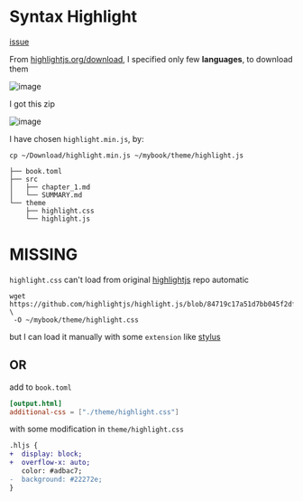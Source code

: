 # Syntax Highlight

[issue](https://github.com/rust-lang/mdBook/issues/1459)

From [highlightjs.org/download](https://highlightjs.org/download/), I specified only few **languages**, to download them

![image](https://user-images.githubusercontent.com/34358145/197431856-6e785f9b-6165-4b76-8eb5-7e572148391d.png)


I got this zip

![image](https://user-images.githubusercontent.com/34358145/197432280-72df9430-21d9-4531-8641-7a3d620371aa.png)

I have chosen `highlight.min.js`, by:
```
cp ~/Download/highlight.min.js ~/mybook/theme/highlight.js
```
```
├── book.toml
├── src
│   ├── chapter_1.md
│   └── SUMMARY.md
└── theme
    ├── highlight.css
    └── highlight.js
```

# MISSING

`highlight.css` can't load from original [highlightjs](https://github.com/highlightjs/highlight.js/tree/84719c17a51d7bb045f2df441b9c00f871f7c063/src/styles) repo automatic

```
wget https://github.com/highlightjs/highlight.js/blob/84719c17a51d7bb045f2df441b9c00f871f7c063/src/styles/base16/github.css \
 -O ~/mybook/theme/highlight.css
```

but I can load it manually with some `extension` like [stylus](https://chrome.google.com/webstore/detail/stylus/clngdbkpkpeebahjckkjfobafhncgmne?hl=en)

## OR
add to `book.toml`
```toml
[output.html]
additional-css = ["./theme/highlight.css"]
```

with some modification in `theme/highlight.css`
```diff
.hljs {
+  display: block;
+  overflow-x: auto;
   color: #adbac7;
-  background: #22272e;
}
```
